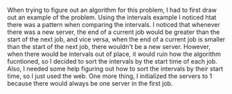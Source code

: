 When trying to figure out an algorithm for this problem, I had to first draw out an example of the problem. Using the intervals example I noticed htat there was a pattern when comparing the intervals. I noticed that whenever there was a new server, the end of a current job would be greater than the start of the next job, and vice versa, when the end of a current job is smaller than the start of the next job, there wouldn't be a new server. However, when there would be intervals out of place, it would ruin how the algorithm fucntioned, so I decided to sort the intervals by the start time of each job. Also, I needed some help figuring out how to sort the intervals by their start time, so I just used the web. One more thing, I initialized the servers to 1 because there would always be one server in the first job.
